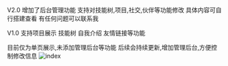 V2.0
增加了后台管理功能
支持对技能树,项目,社交,伙伴等功能修改
具体内容可自行搭建查看
有任何问题可以联系我



V1.0
支持项目展示
技能树
自我介绍
友情链接等功能

目前仅为单页展示,未添加管理后台等功能
后续会持续更新,增加管理后台,方便控制修改信息
![index](https://github.com/user-attachments/assets/9134f9aa-b63b-4c95-bb12-a1f1f57f4b6f)

